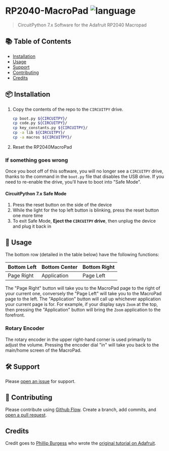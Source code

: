 # RP2040-MacroPad ![language](https://img.shields.io/badge/language-python-blue.svg)

> CircuitPython 7.x Software for the Adafruit RP2040 Macropad

## :books: Table of Contents

- [Installation](#package-installation)
- [Usage](#rocket-usage)
- [Support](#hammer_and_wrench-support)
- [Contributing](#memo-contributing)
- [Credits](#credits)

## :package: Installation

1. Copy the contents of the repo to the `CIRCUITPY` drive.

    ```sh
    cp boot.py ${CIRCUITPY}/
    cp code.py ${CIRCUITPY}/
    cp key_constants.py ${CIRCUITPY}/
    cp -a lib ${CIRCUITPY}/
    cp -a macros ${CIRCUITPY}/
    ```

2. Reset the RP2040MacroPad

### If something goes wrong

Once you boot off of this software, you will no longer see a `CIRCUITPY` drive, thanks to the command in the `boot.py` file that disables the USB drive.  If you need to re-enable the drive, you'll have to boot into "Safe Mode".

#### CircuitPython 7.x Safe Mode

1. Press the reset button on the side of the device
2. While the light for the top left button is blinking, press the reset button one more time
3. To exit Safe Mode, **Eject the `CIRCUITPY` drive**, then unplug the device and plug it back in

## :rocket: Usage

The bottom row (detailed in the table below) have the following functions:

| Bottom Left | Bottom Center  |  Bottom Right |
|---|---|---|
| Page Right  | Application  | Page Left  |

The "Page Right" button will take you to the MacroPad page to the right of your current one, conversely the "Page Left" will take you to the MacroPad page to the left.  The "Application" button will call up whichever application your current page is for.  For example, if your display says `Zoom` at the top, then pressing the "Application" button will bring the `Zoom` application to the forefront.

### Rotary Encoder

The rotary encoder in the upper right-hand corner is used primarily to adjust the volume.  Pressing the encoder dial "in" will take you back to the main/home screen of the MacroPad.

## :hammer_and_wrench: Support

Please [open an issue](https://github.com/javiergayala/RP2040-MacroPad/issues/new) for support.

## :memo: Contributing

Please contribute using [Github Flow](https://guides.github.com/introduction/flow/). Create a branch, add commits, and [open a pull request](https://github.com/javiergayala/RP2040-MacroPad/compare/).

## Credits

Credit goes to [Phillip Burgess](https://learn.adafruit.com/users/pburgess) who wrote the [original tutorial on Adafruit](https://learn.adafruit.com/macropad-hotkeys).
